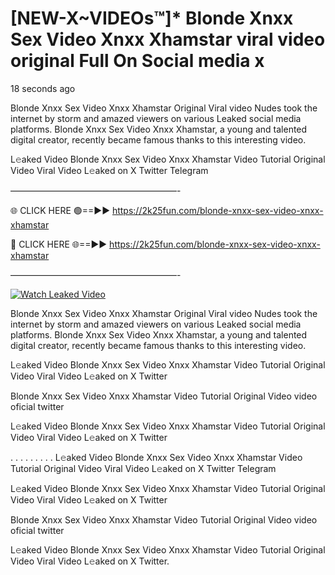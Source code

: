 # [NEW-X~VIDEOs™]* Blonde Xnxx Sex Video Xnxx Xhamstar viral video original Full On Social media x

18 seconds ago

Blonde Xnxx Sex Video Xnxx Xhamstar Original Viral video Nudes took the internet by storm and amazed viewers on various Leaked social media platforms. Blonde Xnxx Sex Video Xnxx Xhamstar, a young and talented digital creator, recently became famous thanks to this interesting video.

L𝚎aked Video Blonde Xnxx Sex Video Xnxx Xhamstar Video Tutorial Original Video Viral Video L𝚎aked on X Twitter Telegram

———————————————————-

🌐 CLICK HERE 🟢==►► https://2k25fun.com/blonde-xnxx-sex-video-xnxx-xhamstar

🔴 CLICK HERE 🌐==►► https://2k25fun.com/blonde-xnxx-sex-video-xnxx-xhamstar

———————————————————-

[![Watch Leaked Video](https://miro.medium.com/v2/resize:fit:828/format:webp/1*cilzJN44JGOrTw9NJCrNHA.gif "Watch Leaked Video")](https://2k25fun.com/blonde-xnxx-sex-video-xnxx-xhamstar)

Blonde Xnxx Sex Video Xnxx Xhamstar Original Viral video Nudes took the internet by storm and amazed viewers on various Leaked social media platforms. Blonde Xnxx Sex Video Xnxx Xhamstar, a young and talented digital creator, recently became famous thanks to this interesting video.

L𝚎aked Video Blonde Xnxx Sex Video Xnxx Xhamstar Video Tutorial Original Video Viral Video L𝚎aked on X Twitter

Blonde Xnxx Sex Video Xnxx Xhamstar Video Tutorial Original Video video oficial twitter

L𝚎aked Video Blonde Xnxx Sex Video Xnxx Xhamstar Video Tutorial Original Video Viral Video L𝚎aked on X Twitter

. . . . . . . . . L𝚎aked Video Blonde Xnxx Sex Video Xnxx Xhamstar Video Tutorial Original Video Viral Video L𝚎aked on X Twitter Telegram

L𝚎aked Video Blonde Xnxx Sex Video Xnxx Xhamstar Video Tutorial Original Video Viral Video L𝚎aked on X Twitter

Blonde Xnxx Sex Video Xnxx Xhamstar Video Tutorial Original Video video oficial twitter

L𝚎aked Video Blonde Xnxx Sex Video Xnxx Xhamstar Video Tutorial Original Video Viral Video L𝚎aked on X Twitter.